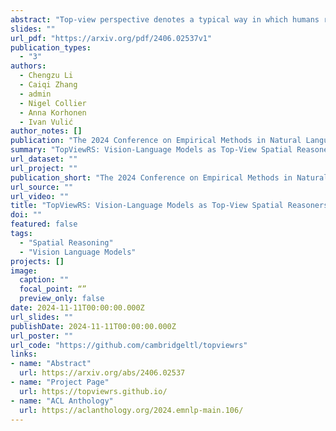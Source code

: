 ```yaml
---
abstract: "Top-view perspective denotes a typical way in which humans read and reason over different types of maps, and it is vital for localization and navigation of humans as well as of `non-human' agents, such as the ones backed by large Vision-Language Models (VLMs). Nonetheless, spatial reasoning capabilities of modern VLMs remain unattested and underexplored. In this work, we thus study their capability to understand and reason over spatial relations from the top view. The focus on top view also enables controlled evaluations at different granularity of spatial reasoning; we clearly disentangle different abilities (e.g., recognizing particular objects versus understanding their relative positions). We introduce the TopViewRS (Top-View Reasoning in Space) dataset, consisting of 11,384 multiple-choice questions with either realistic or semantic top-view map as visual input. We then use it to study and evaluate VLMs across 4 perception and reasoning tasks with different levels of complexity. Evaluation of 10 representative open- and closed-source VLMs reveals the gap of more than 50% compared to average human performance, and it is even lower than the random baseline in some cases. Although additional experiments show that Chain-of-Thought reasoning can boost model capabilities by 5.82% on average, the overall performance of VLMs remains limited. Our findings underscore the critical need for enhanced model capability in top-view spatial reasoning and set a foundation for further research towards human-level proficiency of VLMs in real-world multimodal tasks."
slides: ""
url_pdf: "https://arxiv.org/pdf/2406.02537v1"
publication_types:
  - "3"
authors:
  - Chengzu Li
  - Caiqi Zhang
  - admin
  - Nigel Collier
  - Anna Korhonen
  - Ivan Vulić
author_notes: []
publication: "The 2024 Conference on Empirical Methods in Natural Language Processing (EMNLP)"
summary: "TopViewRS: Vision-Language Models as Top-View Spatial Reasoners."
url_dataset: ""
url_project: ""
publication_short: "The 2024 Conference on Empirical Methods in Natural Language Processing (EMNLP)"
url_source: ""
url_video: ""
title: "TopViewRS: Vision-Language Models as Top-View Spatial Reasoners"
doi: ""
featured: false
tags: 
  - "Spatial Reasoning"
  - "Vision Language Models"
projects: []
image:
  caption: ""
  focal_point: “”
  preview_only: false
date: 2024-11-11T00:00:00.000Z
url_slides: ""
publishDate: 2024-11-11T00:00:00.000Z
url_poster: ""
url_code: "https://github.com/cambridgeltl/topviewrs"
links:
- name: "Abstract"
  url: https://arxiv.org/abs/2406.02537
- name: "Project Page"
  url: https://topviewrs.github.io/
- name: "ACL Anthology"
  url: https://aclanthology.org/2024.emnlp-main.106/
---
```

